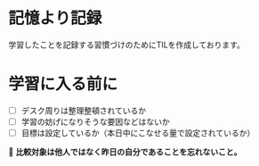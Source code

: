 # 記憶より記録
学習したことを記録する習慣づけのためにTILを作成しております。

# 学習に入る前に
- [ ] デスク周りは整理整頓されているか
- [ ] 学習の妨げになりそうな要因などはないか
- [ ] 目標は設定しているか（本日中にこなせる量で設定されているか）

🚫 __比較対象は他人ではなく昨日の自分であることを忘れないこと。__
